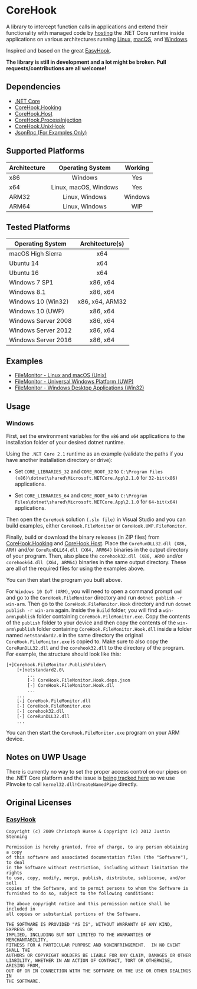 # CoreHook

A library to intercept function calls in applications and extend their functionality with managed code by [hosting](https://github.com/dotnet/docs/blob/master/docs/core/tutorials/netcore-hosting.md) the .NET Core runtime inside applications on various architectures running [Linux](https://docs.microsoft.com/en-us/dotnet/core/linux-prerequisites?tabs=netcore2x), [macOS](https://docs.microsoft.com/en-us/dotnet/core/macos-prerequisites?tabs=netcore2x), and [Windows](https://docs.microsoft.com/en-us/dotnet/core/windows-prerequisites?tabs=netcore2x).

Inspired and based on the great [EasyHook](https://github.com/EasyHook/EasyHook).

**The library is still in development and a lot might be broken. Pull requests/contributions are all welcome!**

## Dependencies

* [.NET Core](https://docs.microsoft.com/en-us/dotnet/core/)
* [CoreHook.Hooking](https://github.com/unknownv2/CoreHook.Hooking)
* [CoreHook.Host](https://github.com/unknownv2/CoreHook.Host)
* [CoreHook.ProcessInjection](https://github.com/unknownv2/CoreHook.ProcessInjection)
* [CoreHook.UnixHook](https://github.com/unknownv2/CoreHook.UnixHook)
* [JsonRpc (For Examples Only)](https://github.com/CXuesong/JsonRpc.Standard) 


## Supported Platforms

| Architecture  | Operating System      | Working    |
| ------------- |:---------------------:|:----------:|
| x86           | Windows               | Yes        |
| x64           | Linux, macOS, Windows | Yes        |
| ARM32         | Linux, Windows        | Windows    |
| ARM64         | Linux, Windows        | WIP        |

## Tested Platforms

| Operating System    | Architecture(s)       |
| ------------------  |:---------------------:|
| macOS High Sierra   | x64                   |
| Ubuntu 14           | x64                   |
| Ubuntu 16           | x64                   |
| Windows 7 SP1       | x86, x64              |
| Windows 8.1         | x86, x64              |
| Windows 10 (Win32)  | x86, x64, ARM32       |
| Windows 10 (UWP)    | x86, x64              |
| Windows Server 2008 | x86, x64              |
| Windows Server 2012 | x86, x64              |
| Windows Server 2016 | x86, x64              |

## Examples

 * [FileMonitor - Linux and macOS (Unix)](Examples/Unix/CoreHook.Unix.FileMonitor/)
 * [FileMonitor - Universal Windows Platform (UWP)](Examples/UWP/CoreHook.UWP.FileMonitor/) 
 * [FileMonitor - Windows Desktop Applications (Win32)](Examples/CoreHook.FileMonitor)

## Usage

### Windows

First, set the environment variables for the `x86` and `x64` applications to the installation folder of your desired dotnet runtime. 

Using the `.NET Core 2.1` runtime as an example (validate the paths if you have another installation directory or drive):

 * Set `CORE_LIBRARIES_32` and `CORE_ROOT_32` to `C:\Program Files (x86)\dotnet\shared\Microsoft.NETCore.App\2.1.0` for `32-bit(x86)` applications.
 
 * Set `CORE_LIBRARIES_64` and `CORE_ROOT_64` to `C:\Program Files\dotnet\shared\Microsoft.NETCore.App\2.1.0` for `64-bit(x64)` applications.


Then open the `CoreHook` solution `(.sln file)` in Visual Studio and you can build examples, either `CoreHook.FileMonitor` or `CoreHook.UWP.FileMonitor`.

Finally, build or download the binary releases (in ZIP files) from [CoreHook.Hooking](https://github.com/unknownv2/CoreHook.Hooking) and [CoreHook.Host](https://github.com/unknownv2/CoreHook.Host). Place the `CoreRunDLL32.dll (X86, ARM)` and/or `CoreRunDLL64.dll (X64, ARM64)` binaries in the output directory of your program. Then, also place the `corehook32.dll (X86, ARM)` and/or `corehook64.dll (X64, ARM64)` binaries in the same output directory. These are all of the required files for using the examples above. 

You can then start the program you built above.

For `Windows 10 IoT (ARM)`, you will need to open a command prompt `cmd` and go to the `CoreHook.FileMonitor` directory and run `dotnet publish -r win-arm`. Then go to the `CoreHook.FileMonitor.Hook` directory and run `dotnet publish -r win-arm` again. Inside the `Build` folder, you will find a `win-arm\publish` folder containing `CoreHook.FileMonitor.exe`. Copy the contents of the `publish` folder to your device and then copy the contents of the `win-arm\publish` folder containing `CoreHook.FileMonitor.Hook.dll` inside a folder named `netstandard2.0` in the same directory the original `CoreHook.FileMonitor.exe` is copied to. Make sure to also copy the `CoreRunDLL32.dll` and the `corehook32.dll` to the directory of the program. For example, the structure should look like this:

```
[+]Corehook.FileMonitor.PublishFolder\
    [+]netstandard2.0\
        ...
        [-] CoreHook.FileMonitor.Hook.deps.json
        [-] CoreHook.FileMonitor.Hook.dll
        ...
    ...    
    [-] CoreHook.FileMonitor.dll
    [-] CoreHook.FileMonitor.exe
    [-] corehook32.dll
    [-] CoreRunDLL32.dll
    ...
```

You can then start the `CoreHook.FileMonitor.exe` program on your ARM device.

## Notes on UWP Usage

 There is currently no way to set the proper access control on our pipes on the .NET Core platform and the issue is [being tracked here](https://github.com/dotnet/corefx/issues/30170) so we use PInvoke to call `kernel32.dll!CreateNamedPipe` directly.


## Original Licenses

### [EasyHook](https://github.com/EasyHook/EasyHook)

```
Copyright (c) 2009 Christoph Husse & Copyright (c) 2012 Justin Stenning

Permission is hereby granted, free of charge, to any person obtaining a copy
of this software and associated documentation files (the "Software"), to deal
in the Software without restriction, including without limitation the rights
to use, copy, modify, merge, publish, distribute, sublicense, and/or sell
copies of the Software, and to permit persons to whom the Software is
furnished to do so, subject to the following conditions:

The above copyright notice and this permission notice shall be included in
all copies or substantial portions of the Software.

THE SOFTWARE IS PROVIDED "AS IS", WITHOUT WARRANTY OF ANY KIND, EXPRESS OR
IMPLIED, INCLUDING BUT NOT LIMITED TO THE WARRANTIES OF MERCHANTABILITY,
FITNESS FOR A PARTICULAR PURPOSE AND NONINFRINGEMENT.  IN NO EVENT SHALL THE
AUTHORS OR COPYRIGHT HOLDERS BE LIABLE FOR ANY CLAIM, DAMAGES OR OTHER
LIABILITY, WHETHER IN AN ACTION OF CONTRACT, TORT OR OTHERWISE, ARISING FROM,
OUT OF OR IN CONNECTION WITH THE SOFTWARE OR THE USE OR OTHER DEALINGS IN
THE SOFTWARE.
```